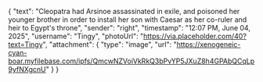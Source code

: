 {
        "text": "Cleopatra had Arsinoe assassinated in exile, and poisoned her younger brother in order to install her son with Caesar as her co-ruler and heir to Egypt's throne",
        "sender": "right",
        "timestamp": "12:07 PM, June 04, 2025",
        "username": "Tingy",
        "photoUrl": "https://via.placeholder.com/40?text=Tingy",
        "attachment": {
          "type": "image",
          "url": "https://xenogeneic-cyan-boar.myfilebase.com/ipfs/QmcwNZVoiVkRkQ3bPvYP5JXuZ8h4GPAbQCqLp9yfNXgcnU"
        }
      }

